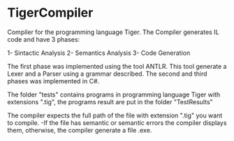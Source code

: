 # TigerCompiler

Compiler for the programming language Tiger.
The Compiler generates IL code and have 3 phases:

1- Sintactic Analysis 2- Semantics Analysis 3- Code Generation

The first phase was implemented using the tool ANTLR. This tool generate a Lexer and a Parser using a grammar described. The second and third phases was implemented in C#.

The folder "tests" contains programs in programming language Tiger with extensions ".tig", the programs result are put in the folder "TestResults"

The compiler expects the full path of the file with extension ".tig" you want to compile. -If the file has semantic or semantic errors the compiler displays them, otherwise, the compiler generate a file .exe.
